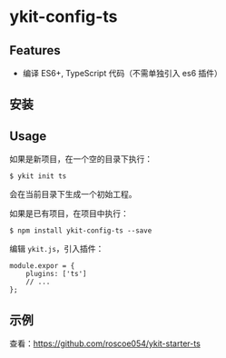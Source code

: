 # ykit-config-ts

## Features

- 编译 ES6+, TypeScript 代码（不需单独引入 es6 插件）

## 安装

## Usage

如果是新项目，在一个空的目录下执行：

```shell
$ ykit init ts
```

会在当前目录下生成一个初始工程。

如果是已有项目，在项目中执行：

```
$ npm install ykit-config-ts --save
```

编辑 `ykit.js`，引入插件：

```
module.expor = {
    plugins: ['ts']
    // ...
};
```

## 示例

查看：https://github.com/roscoe054/ykit-starter-ts
